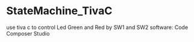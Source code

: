 # StateMachine_TivaC
use tiva c to control Led Green and Red by SW1 and SW2
software: Code Composer Studio 
